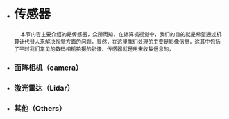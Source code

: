 * # 传感器

        本节内容主要介绍的是传感器，众所周知，在计算机视觉中，我们的目的就是希望通过机算计代替人来解决视觉方面的问题。显然，在这里我们处理的主要是影像信息，这其中包括了平时我们常见的数码相机拍摄的影像、传感器就是用来收集信息的，
* ### 面阵相机（camera）

* ### 激光雷达（Lidar）

* ### 其他（Others）


